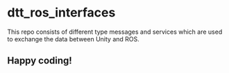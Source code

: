 # dtt_ros_interfaces
This repo consists of different type messages and services which are used to exchange the data between Unity and ROS.

##
## Happy coding!
